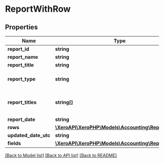 # ReportWithRow

## Properties
Name | Type | Description | Notes
------------ | ------------- | ------------- | -------------
**report_id** | **string** | ID of the Report | [optional] 
**report_name** | **string** | Name of the report | [optional] 
**report_title** | **string** | Title of the report | [optional] 
**report_type** | **string** | The type of report (BalanceSheet,ProfitLoss, etc) | [optional] 
**report_titles** | **string[]** | Report titles array (3 to 4 strings with the report name, orgnisation name and time frame of report) | [optional] 
**report_date** | **string** | Date of report | [optional] 
**rows** | [**\XeroAPI\XeroPHP\Models\Accounting\ReportRows[]**](ReportRows.md) |  | [optional] 
**updated_date_utc** | **string** | Updated Date | [optional] 
**fields** | [**\XeroAPI\XeroPHP\Models\Accounting\ReportFields[]**](ReportFields.md) |  | [optional] 

[[Back to Model list]](../README.md#documentation-for-models) [[Back to API list]](../README.md#documentation-for-api-endpoints) [[Back to README]](../README.md)


